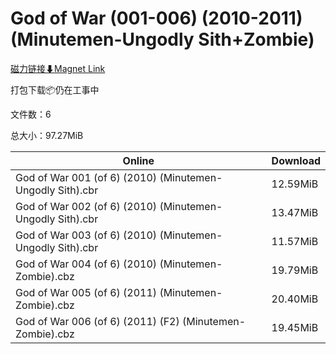 # God of War (001-006) (2010-2011) (Minutemen-Ungodly Sith+Zombie)

[磁力链接⬇Magnet Link](magnet:?xt=urn:btih:d7f88cade59d86be57f849d8fbc665a749c96122&dn=God%20of%20War%20%28001-006%29%20%282010-2011%29%20%28Minutemen-Ungodly%20Sith%2BZombie%29)

打包下载📦仍在工事中

文件数：6

总大小：97.27MiB

Online | Download
--- | ---
God of War 001 (of 6) (2010) (Minutemen-Ungodly Sith).cbr | 12.59MiB
God of War 002 (of 6) (2010) (Minutemen-Ungodly Sith).cbr | 13.47MiB
God of War 003 (of 6) (2010) (Minutemen-Ungodly Sith).cbr | 11.57MiB
God of War 004 (of 6) (2010) (Minutemen-Zombie).cbz | 19.79MiB
God of War 005 (of 6) (2011) (Minutemen-Zombie).cbz | 20.40MiB
God of War 006 (of 6) (2011) (F2) (Minutemen-Zombie).cbz | 19.45MiB